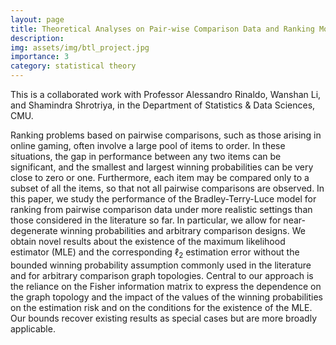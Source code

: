 ```yaml
---
layout: page
title: Theoretical Analyses on Pair-wise Comparison Data and Ranking Models
description: 
img: assets/img/btl_project.jpg
importance: 3
category: statistical theory
---
```


This is a collaborated work with Professor Alessandro Rinaldo, Wanshan Li, and Shamindra Shrotriya, in the Department of Statistics & Data Sciences, CMU.

Ranking problems based on pairwise comparisons, such as those arising in online gaming, often involve a large pool of items to order.  In these situations, the gap in performance between any two items can be significant, and the smallest and largest winning probabilities can be very close to zero or one. Furthermore, each item may be compared only to a subset of all the items, so that not all pairwise comparisons are observed. In this paper, we study the performance of the Bradley-Terry-Luce model for ranking from pairwise comparison data under more realistic settings than those considered in the literature so far. In particular, we allow for near-degenerate winning probabilities and arbitrary comparison designs. We obtain novel results about the existence of the  maximum likelihood estimator (MLE) and the corresponding $\ell_2$ estimation error without the bounded winning probability assumption commonly used in the literature and for arbitrary comparison graph topologies. Central to our approach is the reliance on the Fisher information matrix to express the dependence on the graph topology and the impact of the values of the winning probabilities on the estimation risk and on the conditions for the existence of the MLE. Our bounds recover existing results as special cases but are more broadly applicable.
